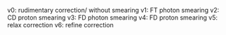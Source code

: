 v0: rudimentary correction/ without smearing
v1: FT photon smearing
v2: CD proton smearing
v3: FD photon smearing
v4: FD proton smearing
v5: relax correction
v6: refine correction
